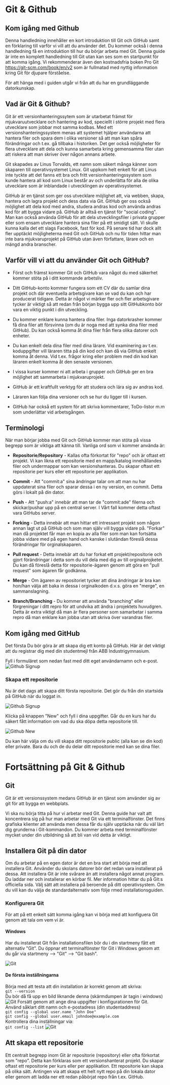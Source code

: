 # Git & Github

## Kom igång med Github
Denna handledning innehåller en kort introduktion till Git och GitHub samt en förklaring till varför vi vill att du använder det. Du kommer också i denna handledning få en introduktion till hur du börjar arbeta med Git. Denna guide är inte en komplett handledning till Git utan kan ses som en startpunkt för att komma igång. Vi rekommenderar även den kostnadsfria boken Pro Git <https://git-scm.com/book/en/v2> som är fullmatad med nyttig information kring Git för djupare förståelse.

För att hänga med i guiden utgår vi från att du har en grundläggande datorkunskap.

## Vad är Git & Github?
Git är ett versionhanteringssytem som är utarbetat främst för mjukvaruutvecklare och hantering av kod, speciellt i större projekt med flera utvecklare som jobbar mot samma kodbas. Med ett versionshanteringssystem menas att systemet hjälper användarna att hantera filer och spara dem i olika versioner så att man kan spåra förändringar och t.ex. gå tillbaka i historiken. Det ger också möjligheter för flera utvecklare att dela och kunna samarbeta kring gemensamma filer utan att riskera att man skriver över någon annans arbete. 

Git skapades av Linus Torvalds, ett namn som säkert många känner som skaparen till operativsystemet Linux. Git uppkom helt enkelt för att Linus inte tyckte att det fanns ett bra och fritt versionhanteringssystem som kunde hantera all kod som Linux består av och underlätta för alla de olika utvecklare som är inblandade i utvecklingen av operativsystemet.

GitHub är en tjänst som ger oss utvecklare möjlighet att, via webben, skapa, hantera och lagra projekt och dess data via Git. GitHub ger oss också möjlighet att dela kod med andra, studera andras kod och använda andras kod för att bygga vidare på. GitHub är alltså en tjänst för "social coding". Man kan också använda GitHub för att dela utvecklingsfiler i privata grupper eller som ensam utvecklare hantera sina filer på ett smidigt sätt. Vi skulle kunna kalla det ett slags Facebook, fast för kod. På senare tid har dock allt fler upptäckt möjligheterna med Git och GitHub och nu för tiden hittar man inte bara mjukvaruprojekt på GitHub utan även författare, lärare och en mängd andra branscher.

## Varför vill vi att du använder Git och GitHub?

* Först och främst kommer Git och GitHub vara något du med säkerhet kommer stöta på i ditt kommande arbetsliv.

* Ditt GitHub-konto kommer fungera som ett CV där du samlar dina projekt och där eventuella arbetsgivare kan se vad du kan och har producerat tidigare. Detta är något vi märker fler och fler arbetsgivare tycker är viktigt så att redan från början bygga upp sitt GitHubkonto bör vara en viktig punkt i din utveckling.

* Du kommer enklare kunna hantera dina filer. Inga datorkrasher kommer få dina filer att försvinna (om du är noga med att synka dina filer med GitHub). Du kan också komma åt dina filer från flera olika datorer och enheter.

* Du kan enkelt dela dina filer med dina lärare. Vid examinering av t.ex. koduppgifter vill läraren titta på din kod och kan då via GitHub enkelt komma åt denna. Vid t.ex. frågor kring eller problem med din kod kan läraren enkelt komma åt den senaste versionen.

* I vissa kurser kommer ni att arbeta i grupper och GitHub ger en bra möjlighet att sammarbeta i mjukvaruprojekt.

* GitHub är ett kraftfullt verktyg för att studera och lära sig av andras kod.

* Läraren kan följa dina versioner och se hur du ligger till i kursen.

* GitHub har också ett system för att skriva kommentarer, ToDo-listor m.m som underlättar vid arbetsgången.

## Terminologi
När man börjar jobba med Git och GitHub kommer man stöta på vissa begrepp som är viktiga att känna till. Vanliga ord som vi kommer använda är:

* **Repositorie/Repository** - Kallas ofta förkortat för "repo" och är oftast ett projekt. Vi kan likna ett repositorie med en mapp/katalog innehållandes filer och undermappar som kan versionshanteras. Du skapar oftast ett repositorie per kurs eller ett repositorie per applikation.

* **Commit** - Att "commit:a" sina ändringar talar om att man nu har uppdaterat sina filer och sparar dessa i en ny version, en commit. Detta görs i lokalt på din dator.

* **Push** - Att "push:a" innebär att man tar de "commit:ade" filerna och skickar/pushar upp på en central server. I Vårt fall kommer detta oftast vara GitHubs server.

* **Forking** - Detta innebär att man hittar ett intressant projekt som någon annan lagt ut på GitHub och som man själv vill bygga vidare på. "Forkar" man då projektet får man en kopia av alla filer som man kan fortsätta jobba vidare med på egen hand och kanske i slutändan föreslå dessa förändringar för orginalskaparen.

* **Pull request** - Detta innebär att du har forkat ett projekt/repositorie och gjort förändringar i detta som du vill dela med dig av till orginalprojketet. Du kan då föreslå detta för repositorie-ägaren genom att göra en "pull request" som ägaren får godkänna.

* **Merge** - Om ägaren av repositoriet tycker att dina ändringar är bra kan hon/han välja att baka in dessa i orginalkoden d.v.s. göra en "merge", en sammanslagning.

* **Branch/Branching** - Du kommer att använda "branching" eller förgreningar i ditt repro för att undvika att ändra i projektets huvudgren. Detta är extra viktigt då man är flera personer som samarbetar i samma repro då man enklare kan jobba utan att skriva över varandras filer.

## Kom igång med GitHub
Det första Du bör göra är att skapa dig ett konto på GitHub. Här är det viktigt att du registrar dig med din studentmejl från ABB Industrigymnasium.

Fyll i formuläret som nedan fast med ditt eget användarnamn och e-post.
![Github Signup](https://github.com/abbjoafli/Programmering-1/blob/master/Git-Github/Github_SignUp.PNG)

### Skapa ett repositorie
Nu är det dags att skapa ditt första repositorie. Det gör du från din startsida på GitHub när du loggat in.

![Github Signup](https://github.com/abbjoafli/Programmering-1/blob/master/Git-Github/Github_SignUp.PNG)

Klicka på knappen "New" och fyll i dina uppgifter. Går du en kurs har du säkert fått information om vad du ska döpa detta repositorie till.

![Github New](https://github.com/abbjoafli/Programmering-1/blob/master/Git-Github/Github_LoggedIn.PNG)

Du kan här välja om du vill skapa ditt repositorie public (alla kan se din kod) eller private. Bara du och de du delar ditt repositorie med kan se dina filer.

# Fortsättning på Git & Github

## Git
Git är ett versionssystem medans GitHub är en tjänst som använder sig av git för att bygga en webbplats.

Vi ska nu börja titta på hur vi arbetar med Git. Denna guide har valt att koncentrera sig på hur man arbetar med Git via ett terminalfönster. Det finns grafiska klienter att använda men dessa får du själv upptäcka när du väl lärt dig grunderna i Git-kommandon. Du kommer arbeta med terminalfönster mycket under din utbildning så att bli van vid detta är viktigt.

## Installera Git på din dator
Om du arbetar på en egen dator är det en bra start att börja med att installera Git. Använder du skolans datorer bör det redan vara installerat på dessa. Att installera Git är inte svårare än att installera något annat program. Du laddar ner och installerar en körbar fil. Mer information hittar du på Git:s officiella sida. Välj sätt att installera på beroende på ditt operativsystem. Om du vill kan du välja de standardalternativ som följe rmed installationsguiden.

### Konfigurera Git
För att på ett enkelt sätt komma igång kan vi börja med att konfiguera Git genom att tala om vem vi är.

#### Windows
Har du installerat Git från installationsfilen bör du i din startmeny fått ett alternativ "Git". Du öppnar ett terminalfönster för Git i Windows genom att du går via startmeny --> "Git" --> "Git bash".

![Git](https://raw.github.com/LNU-CoursePress/info/master/manualer/images/git_bash.png)

#### De första inställningarna
Börja med att testa att din installation är korrekt genom att skriva:<br>
`git --version`
<br>
Du bör då få upp en bild liknande denna (skärmdumpen är tagin i windows)
![Git](https://raw.github.com/LNU-CoursePress/info/master/manualer/images/git_version.png)
Forsätt genom att ange dina uppgifter i konfigurationen för Git. Använd såklart ditt namn och e-postadress (din studentaddress)
<br>
`git config --global user.name "John Doe"`
<br>
`git config --global user.email johndoe@example.com`
<br>
Kontrollera dina inställningar via:
<br>
`git config --list`
![Git](https://raw.github.com/LNU-CoursePress/info/master/manualer/images/git_config.png)
## Att skapa ett repositorie
Ett centralt begrepp inom Git är repositorie (repository) eller ofta förkortat som "repo". Detta kan förklaras som ett versionshanterat projekt. Du skapar oftast ett repositorie per kurs eller per applikation. Ett repositorie kan skapa på olika sätt. Antingen via att skapa ett helt nytt repo på din lokala dator eller genom att ladda ner ett redan påbörjat repo från t.ex. GitHub.
